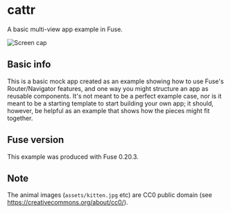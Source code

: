 # cattr
A basic multi-view app example in Fuse.

![Screen cap](https://github.com/fusetools/fuse-samples/blob/master/Samples/cattr/screencap.gif)

## Basic info
This is a basic mock app created as an example showing how to use Fuse's Router/Navigator features, and one way you might structure an app as reusable components. It's not meant to be a perfect example case, nor is it meant to be a starting template to start building your own app; it should, however, be helpful as an example that shows how the pieces might fit together.

## Fuse version
This example was produced with Fuse 0.20.3.

## Note

The animal images (`assets/kitten.jpg` etc) are CC0 public domain (see https://creativecommons.org/about/cc0/).
